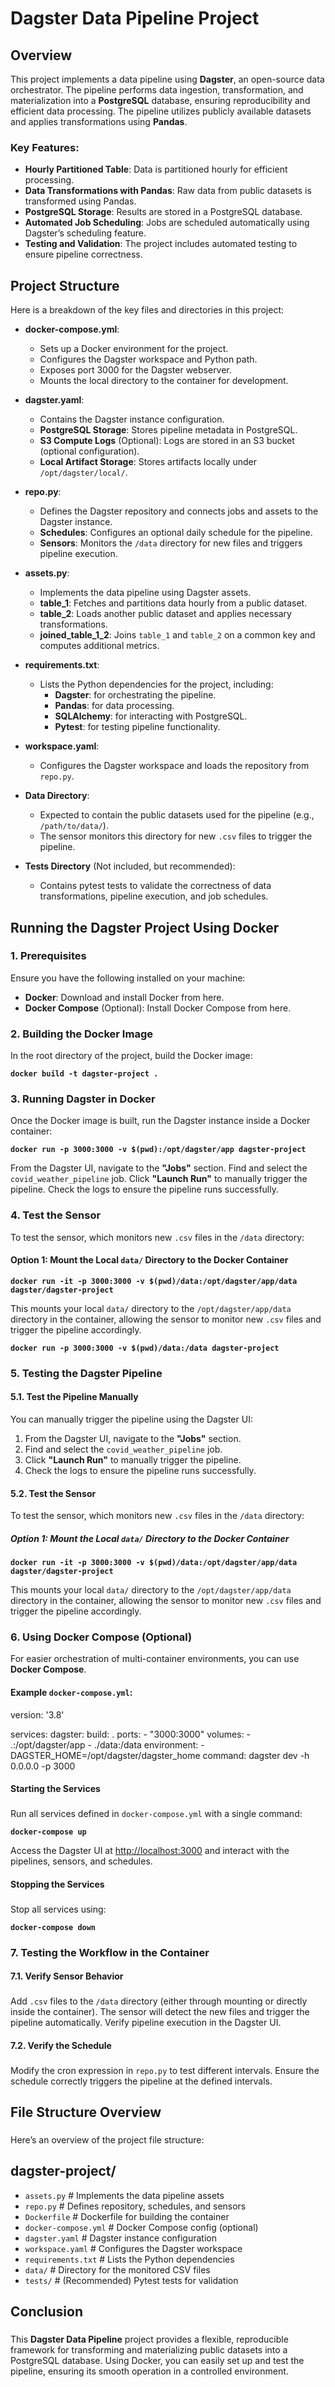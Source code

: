 # Dagster Data Pipeline Project

## Overview
This project implements a data pipeline using **Dagster**, an open-source data orchestrator. The pipeline performs data ingestion, transformation, and materialization into a **PostgreSQL** database, ensuring reproducibility and efficient data processing. The pipeline utilizes publicly available datasets and applies transformations using **Pandas**.

### Key Features:
- **Hourly Partitioned Table**: Data is partitioned hourly for efficient processing.
- **Data Transformations with Pandas**: Raw data from public datasets is transformed using Pandas.
- **PostgreSQL Storage**: Results are stored in a PostgreSQL database.
- **Automated Job Scheduling**: Jobs are scheduled automatically using Dagster’s scheduling feature.
- **Testing and Validation**: The project includes automated testing to ensure pipeline correctness.

## Project Structure
Here is a breakdown of the key files and directories in this project:

- **docker-compose.yml**: 
  - Sets up a Docker environment for the project.
  - Configures the Dagster workspace and Python path.
  - Exposes port 3000 for the Dagster webserver.
  - Mounts the local directory to the container for development.
  
- **dagster.yaml**:
  - Contains the Dagster instance configuration.
  - **PostgreSQL Storage**: Stores pipeline metadata in PostgreSQL.
  - **S3 Compute Logs** (Optional): Logs are stored in an S3 bucket (optional configuration).
  - **Local Artifact Storage**: Stores artifacts locally under `/opt/dagster/local/`.

- **repo.py**: 
  - Defines the Dagster repository and connects jobs and assets to the Dagster instance.
  - **Schedules**: Configures an optional daily schedule for the pipeline.
  - **Sensors**: Monitors the `/data` directory for new files and triggers pipeline execution.

- **assets.py**: 
  - Implements the data pipeline using Dagster assets.
  - **table_1**: Fetches and partitions data hourly from a public dataset.
  - **table_2**: Loads another public dataset and applies necessary transformations.
  - **joined_table_1_2**: Joins `table_1` and `table_2` on a common key and computes additional metrics.

- **requirements.txt**: 
  - Lists the Python dependencies for the project, including:
    - **Dagster**: for orchestrating the pipeline.
    - **Pandas**: for data processing.
    - **SQLAlchemy**: for interacting with PostgreSQL.
    - **Pytest**: for testing pipeline functionality.

- **workspace.yaml**: 
  - Configures the Dagster workspace and loads the repository from `repo.py`.

- **Data Directory**: 
  - Expected to contain the public datasets used for the pipeline (e.g., `/path/to/data/`).
  - The sensor monitors this directory for new `.csv` files to trigger the pipeline.

- **Tests Directory** (Not included, but recommended): 
  - Contains pytest tests to validate the correctness of data transformations, pipeline execution, and job schedules.

## Running the Dagster Project Using Docker

### 1. Prerequisites
Ensure you have the following installed on your machine:
- **Docker**: Download and install Docker from here.
- **Docker Compose** (Optional): Install Docker Compose from here.

### 2. Building the Docker Image
In the root directory of the project, build the Docker image:

**`docker build -t dagster-project .`**

### 3. Running Dagster in Docker
Once the Docker image is built, run the Dagster instance inside a Docker container:

**`docker run -p 3000:3000 -v $(pwd):/opt/dagster/app dagster-project`**

From the Dagster UI, navigate to the **"Jobs"** section.
Find and select the `covid_weather_pipeline` job.
Click **"Launch Run"** to manually trigger the pipeline.
Check the logs to ensure the pipeline runs successfully.

### 4. Test the Sensor
To test the sensor, which monitors new `.csv` files in the `/data` directory:

#### Option 1: Mount the Local `data/` Directory to the Docker Container

**`docker run -it -p 3000:3000 -v $(pwd)/data:/opt/dagster/app/data dagster/dagster-project`**

This mounts your local `data/` directory to the `/opt/dagster/app/data` directory in the container, allowing the sensor to monitor new `.csv` files and trigger the pipeline accordingly.

**`docker run -p 3000:3000 -v $(pwd)/data:/data dagster-project`**

### 5. Testing the Dagster Pipeline

#### 5.1. Test the Pipeline Manually
You can manually trigger the pipeline using the Dagster UI:
1. From the Dagster UI, navigate to the **"Jobs"** section.
2. Find and select the `covid_weather_pipeline` job.
3. Click **"Launch Run"** to manually trigger the pipeline.
4. Check the logs to ensure the pipeline runs successfully.

#### 5.2. Test the Sensor
To test the sensor, which monitors new `.csv` files in the `/data` directory:

##### Option 1: Mount the Local `data/` Directory to the Docker Container

**`docker run -it -p 3000:3000 -v $(pwd)/data:/opt/dagster/app/data dagster/dagster-project`**

This mounts your local `data/` directory to the `/opt/dagster/app/data` directory in the container, allowing the sensor to monitor new `.csv` files and trigger the pipeline accordingly.

### 6. Using Docker Compose (Optional)
For easier orchestration of multi-container environments, you can use **Docker Compose**.

#### Example `docker-compose.yml`:


version: '3.8'

services:
  dagster:
    build: .
    ports:
      - "3000:3000"
    volumes:
      - .:/opt/dagster/app
      - ./data:/data
    environment:
      - DAGSTER_HOME=/opt/dagster/dagster_home
    command: dagster dev -h 0.0.0.0 -p 3000


#### Starting the Services

### 

Run all services defined in `docker-compose.yml` with a single command:

**`docker-compose up`**

Access the Dagster UI at [http://localhost:3000](http://localhost:3000) and interact with the pipelines, sensors, and schedules.

#### Stopping the Services

### 

Stop all services using:

**`docker-compose down`**

### 7\. Testing the Workflow in the Container

#### 7.1. Verify Sensor Behavior

### 

Add `.csv` files to the `/data` directory (either through mounting or directly inside the container). The sensor will detect the new files and trigger the pipeline automatically. Verify pipeline execution in the Dagster UI.

#### 7.2. Verify the Schedule

### 

Modify the cron expression in `repo.py` to test different intervals. Ensure the schedule correctly triggers the pipeline at the defined intervals.

## File Structure Overview

### 

Here’s an overview of the project file structure:

## dagster-project/
- `assets.py`              # Implements the data pipeline assets
- `repo.py`                # Defines repository, schedules, and sensors
- `Dockerfile`             # Dockerfile for building the container
- `docker-compose.yml`     # Docker Compose config (optional)
- `dagster.yaml`           # Dagster instance configuration
- `workspace.yaml`         # Configures the Dagster workspace
- `requirements.txt`       # Lists the Python dependencies
- `data/`                  # Directory for the monitored CSV files
- `tests/`                 # (Recommended) Pytest tests for validation


## Conclusion

### 

This **Dagster Data Pipeline** project provides a flexible, reproducible framework for transforming and materializing public datasets into a PostgreSQL database. Using Docker, you can easily set up and test the pipeline, ensuring its smooth operation in a controlled environment.

[](https://github.com/ "GitHub")
